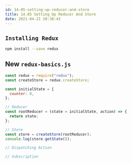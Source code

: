 ```yaml
---
id: 14-05-setting-up-reducer-and-store
title: 14.05 Setting Up Reducer And Store
date: 2021-04-21 20:38:43
---
```

## `Installing Redux`

```bash npm2yarn
npm install --save redux
```

## New `redux-basics.js`

```jsx title="redux-basics.js" {}
const redux = require("redux");
const createStore = redux.createStore;

const initialState = {
  counter: 0,
};

// Reducer
const rootReducer = (state = initialState, action) => {
  return state;
};

// Store
const store = createStore(rootReducer);
console.log(store.getState());

// Dispatching Action

// Subscription
```
